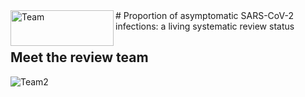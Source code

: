 <img align="left" width="165" height="57" src="https://zika.ispm.unibe.ch/COVID19/Logo_COAP.jpg" alt="Team">
# Proportion of asymptomatic SARS-CoV-2 infections: a living systematic review status


## Meet the review team

<img src="https://zika.ispm.unibe.ch/COVID19/collageasymptomatics.jpg" alt="Team2">